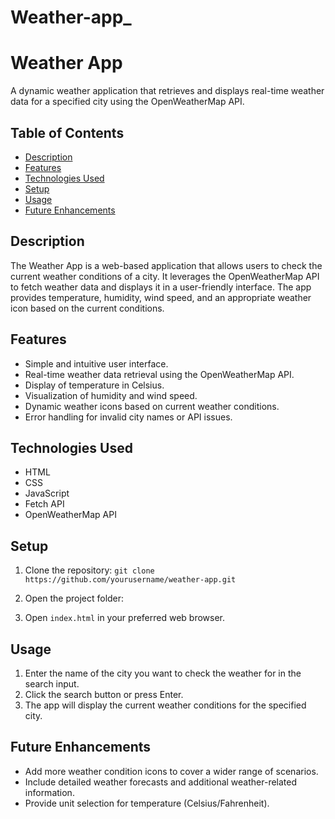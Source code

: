 # Weather-app_
# Weather App

A dynamic weather application that retrieves and displays real-time weather data for a specified city using the OpenWeatherMap API.

## Table of Contents
- [Description](#description)
- [Features](#features)
- [Technologies Used](#technologies-used)
- [Setup](#setup)
- [Usage](#usage)
- [Future Enhancements](#future-enhancements)

## Description

The Weather App is a web-based application that allows users to check the current weather conditions of a city. It leverages the OpenWeatherMap API to fetch weather data and displays it in a user-friendly interface. The app provides temperature, humidity, wind speed, and an appropriate weather icon based on the current conditions.


## Features

- Simple and intuitive user interface.
- Real-time weather data retrieval using the OpenWeatherMap API.
- Display of temperature in Celsius.
- Visualization of humidity and wind speed.
- Dynamic weather icons based on current weather conditions.
- Error handling for invalid city names or API issues.

## Technologies Used

- HTML
- CSS
- JavaScript
- Fetch API
- OpenWeatherMap API

## Setup

1. Clone the repository:
```git clone https://github.com/yourusername/weather-app.git```

2. Open the project folder:
3. Open `index.html` in your preferred web browser.

## Usage

1. Enter the name of the city you want to check the weather for in the search input.
2. Click the search button or press Enter.
3. The app will display the current weather conditions for the specified city.

## Future Enhancements

- Add more weather condition icons to cover a wider range of scenarios.
- Include detailed weather forecasts and additional weather-related information.
- Provide unit selection for temperature (Celsius/Fahrenheit).

